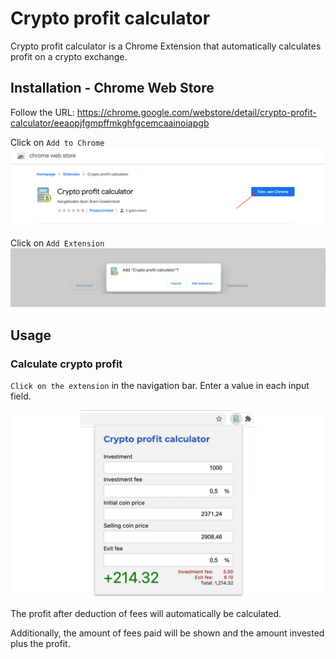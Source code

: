 # Crypto profit calculator

Crypto profit calculator is a Chrome Extension that automatically calculates profit on a crypto exchange.

## Installation - Chrome Web Store

Follow the URL: https://chrome.google.com/webstore/detail/crypto-profit-calculator/eeaopjfgmpffmkghfgcemcaainoiapgb

Click on `Add to Chrome`
![Add to Chrome](Images/Readme_1.png)

Click on `Add Extension`
![Add extension](Images/Readme_2.png)

## Usage

### Calculate crypto profit

`Click on the extension` in the navigation bar.
Enter a value in each input field.

![Extension in navigation bar](Images/Extension_1_wide.png)

The profit after deduction of fees will automatically be calculated.

Additionally, the amount of fees paid will be shown and the amount invested plus the profit.
